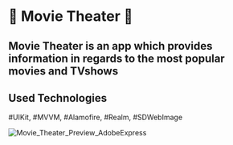 # 🎥 Movie Theater 🎥
## Movie Theater is an app which provides information in regards to the most popular movies and TVshows

## Used Technologies
#UIKit,
#MVVM,
#Alamofire,
#Realm,
#SDWebImage



![Movie_Theater_Preview_AdobeExpress](https://user-images.githubusercontent.com/107176820/182776561-f8663370-51b6-4e4c-83db-7c1468f2dce8.gif)






